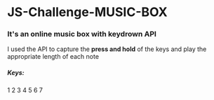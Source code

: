 # JS-Challenge-MUSIC-BOX

### It's an online music box with keydrown API
I used the API to capture the **press and hold** of the keys and play the appropriate length of each note

##### Keys:
1
2
3
4
5
6
7